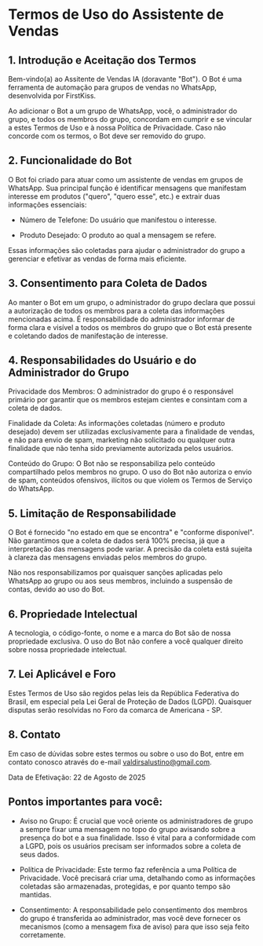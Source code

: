# Termos de Uso do Assistente de Vendas

## 1. Introdução e Aceitação dos Termos
Bem-vindo(a) ao Assitente de Vendas IA (doravante "Bot"). O Bot é uma ferramenta de automação para grupos de vendas no WhatsApp, desenvolvida por FirstKiss.

Ao adicionar o Bot a um grupo de WhatsApp, você, o administrador do grupo, e todos os membros do grupo, concordam em cumprir e se vincular a estes Termos de Uso e à nossa Política de Privacidade. Caso não concorde com os termos, o Bot deve ser removido do grupo.

## 2. Funcionalidade do Bot
O Bot foi criado para atuar como um assistente de vendas em grupos de WhatsApp. Sua principal função é identificar mensagens que manifestam interesse em produtos ("quero", "quero esse", etc.) e extrair duas informações essenciais:

 - Número de Telefone: Do usuário que manifestou o interesse.

 - Produto Desejado: O produto ao qual a mensagem se refere.

Essas informações são coletadas para ajudar o administrador do grupo a gerenciar e efetivar as vendas de forma mais eficiente.

## 3. Consentimento para Coleta de Dados
Ao manter o Bot em um grupo, o administrador do grupo declara que possui a autorização de todos os membros para a coleta das informações mencionadas acima. É responsabilidade do administrador informar de forma clara e visível a todos os membros do grupo que o Bot está presente e coletando dados de manifestação de interesse.

## 4. Responsabilidades do Usuário e do Administrador do Grupo
Privacidade dos Membros: O administrador do grupo é o responsável primário por garantir que os membros estejam cientes e consintam com a coleta de dados.

Finalidade da Coleta: As informações coletadas (número e produto desejado) devem ser utilizadas exclusivamente para a finalidade de vendas, e não para envio de spam, marketing não solicitado ou qualquer outra finalidade que não tenha sido previamente autorizada pelos usuários.

Conteúdo do Grupo: O Bot não se responsabiliza pelo conteúdo compartilhado pelos membros no grupo. O uso do Bot não autoriza o envio de spam, conteúdos ofensivos, ilícitos ou que violem os Termos de Serviço do WhatsApp.

## 5. Limitação de Responsabilidade
O Bot é fornecido "no estado em que se encontra" e "conforme disponível". Não garantimos que a coleta de dados será 100% precisa, já que a interpretação das mensagens pode variar. A precisão da coleta está sujeita à clareza das mensagens enviadas pelos membros do grupo.

Não nos responsabilizamos por quaisquer sanções aplicadas pelo WhatsApp ao grupo ou aos seus membros, incluindo a suspensão de contas, devido ao uso do Bot.

## 6. Propriedade Intelectual
A tecnologia, o código-fonte, o nome e a marca do Bot são de nossa propriedade exclusiva. O uso do Bot não confere a você qualquer direito sobre nossa propriedade intelectual.

## 7. Lei Aplicável e Foro
Estes Termos de Uso são regidos pelas leis da República Federativa do Brasil, em especial pela Lei Geral de Proteção de Dados (LGPD). Quaisquer disputas serão resolvidas no Foro da comarca de Americana - SP.

## 8. Contato
Em caso de dúvidas sobre estes termos ou sobre o uso do Bot, entre em contato conosco através do e-mail valdirsalustino@gmail.com.

Data de Efetivação: 22 de Agosto de 2025

## Pontos importantes para você:

 - Aviso no Grupo: É crucial que você oriente os administradores de grupo a sempre fixar uma mensagem no topo do grupo avisando sobre a presença do bot e a sua finalidade. Isso é vital para a conformidade com a LGPD, pois os usuários precisam ser informados sobre a coleta de seus dados.

 - Política de Privacidade: Este termo faz referência a uma Política de Privacidade. Você precisará criar uma, detalhando como as informações coletadas são armazenadas, protegidas, e por quanto tempo são mantidas.

 - Consentimento: A responsabilidade pelo consentimento dos membros do grupo é transferida ao administrador, mas você deve fornecer os mecanismos (como a mensagem fixa de aviso) para que isso seja feito corretamente.